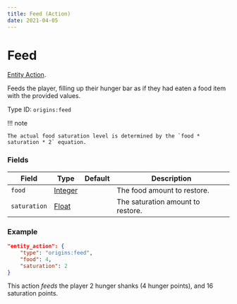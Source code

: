 ```yaml
---
title: Feed (Action)
date: 2021-04-05
---
```

# Feed

[Entity Action](../entity_actions.md).

Feeds the player, filling up their hunger bar as if they had eaten a food item with the provided values.

Type ID: `origins:feed`

!!! note

    The actual food saturation level is determined by the `food * saturation * 2` equation.

### Fields

Field  | Type | Default | Description
-------|------|---------|-------------
`food` | [Integer](../data_types/integer.md) |  | The food amount to restore.
`saturation` | [Float](../data_types/float.md) |  | The saturation amount to restore.

### Example
```json
"entity_action": {
    "type": "origins:feed",
    "food": 4,
    "saturation": 2
}
```
This action *feeds* the player 2 hunger shanks (4 hunger points), and 16 saturation points.